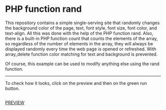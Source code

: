 # PHP function rand
This repository contains a simple single-serving site that randomly changes the background color of the page, text, font style, font size, font color, and text-align. All this was done with the help of the PHP function rand. Also, there is a built-in PHP function count that counts the elements of the array, so regardless of the number of elements in the array, they will always be displayed randomly every time the web page is opened or refreshed. With array_delete function color matching for text and background is prevented.

Of course, this example can be used to modify anything else using the rand function.

---

To check how it looks, click on the preview and then on the green run button.
##
[PREVIEW](https://replit.com/@MirnesGlamocic/PHP-function-rand?v=1)